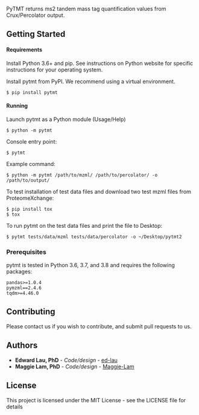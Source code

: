 PyTMT returns ms2 tandem mass tag quantification values from Crux/Percolator output.

## Getting Started


#### Requirements

Install Python 3.6+ and pip. See instructions on Python website for specific instructions for your operating system.

Install pytmt from PyPI. We recommend using a virtual environment.
		
	$ pip install pytmt


#### Running
	
Launch pytmt as a Python module (Usage/Help)
	
	$ python -m pytmt

Console entry point:

    $ pytmt
    
Example command: 
	
	$ python -m pytmt /path/to/mzml/ /path/to/percolator/ -o /path/to/output/
	
To test installation of test data files and download two test mzml files from ProteomeXchange:

    $ pip install tox
    $ tox

To run pytmt on the test data files and print the file to Desktop:
    
    $ pytmt tests/data/mzml tests/data/percolator -o ~/Desktop/pytmt2
    

### Prerequisites

pytmt is tested in Python 3.6, 3.7, and 3.8 and requires the following packages:

```
pandas>=1.0.4
pymzml==2.4.6
tqdm>=4.46.0
```

## Contributing
Please contact us if you wish to contribute, and submit pull requests to us.


## Authors
* **Edward Lau, PhD** - *Code/design* - [ed-lau](https://github.com/ed-lau)
* **Maggie Lam, PhD** - *Code/design* - [Maggie-Lam](https://github.com/Maggie-Lam)


## License
This project is licensed under the MIT License - see the LICENSE file for details
